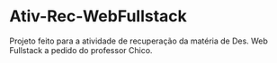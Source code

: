 # Ativ-Rec-WebFullstack
Projeto feito para a atividade de recuperação da matéria de Des. Web Fullstack a pedido do professor Chico.
